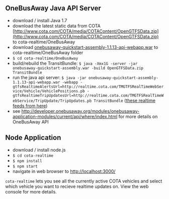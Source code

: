 ## OneBusAway Java API Server
- download / install Java 1.7
- download the latest static data from COTA [http://www.cota.com/COTA/media/COTAContent/OpenGTFSData.zip](http://www.cota.com/COTA/media/COTAContent/OpenGTFSData.zip) to cota-realtime/OneBusAway
- download [onebusaway-quickstart-assembly-1.1.13-api-webapp.war](https://github.com/OneBusAway/onebusaway-application-modules/wiki/OneBusAway-Quickstart-Guide) to cota-realtime/OneBusAway folder
- `$ cd cota-realtime/OneBusAway`
- build/rebuild the TransitBundle: `$ java -Xmx1G -server -jar onebusaway-quickstart-assembly.war -build OpenGTFSData.zip TransitBundle`
- run the java api server: `$ java -jar onebusaway-quickstart-assembly-1.1.13-api-webapp.war -webapp -gtfsRealtimeAlertsUrl=http://realtime.cota.com/TMGTFSRealTimeWebService/Vehicle/VehiclePositions.pb -gtfsRealtimeTripUpdatesUrl=http://realtime.cota.com/TMGTFSRealTimeWebService/TripUpdate/TripUpdates.pb TransitBundle` ([these realtime feeds from here](http://www.cota.com/data))
- see http://developer.onebusaway.org/modules/onebusaway-application-modules/current/api/where/index.html for more details on OneBusAway API

## Node Application
- download / install node.js
- `$ cd cota-realtime`
- `$ npm install`
- `$ npm start`
- navigate in web browser to [http://localhost:3000/](http://localhost:3000/)

`cota-realtime` lets you see all the currently active COTA vehicles and select which vehicle you want to recieve realtime updates on. View the web console for more details.
